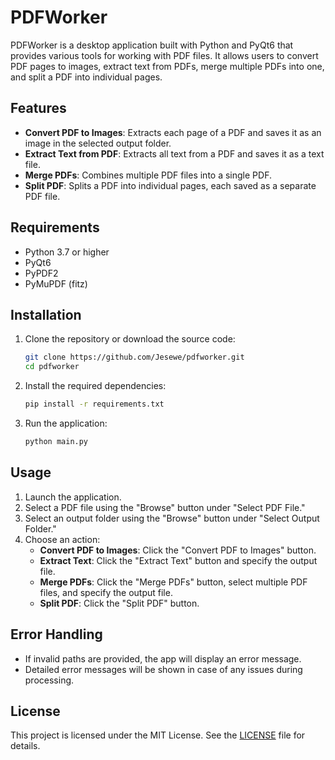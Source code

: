 # PDFWorker

PDFWorker is a desktop application built with Python and PyQt6 that provides various tools for working with PDF files. It allows users to convert PDF pages to images, extract text from PDFs, merge multiple PDFs into one, and split a PDF into individual pages.

## Features

- **Convert PDF to Images**: Extracts each page of a PDF and saves it as an image in the selected output folder.
- **Extract Text from PDF**: Extracts all text from a PDF and saves it as a text file.
- **Merge PDFs**: Combines multiple PDF files into a single PDF.
- **Split PDF**: Splits a PDF into individual pages, each saved as a separate PDF file.

## Requirements

- Python 3.7 or higher
- PyQt6
- PyPDF2
- PyMuPDF (fitz)

## Installation

1. Clone the repository or download the source code:
   ```bash
   git clone https://github.com/Jesewe/pdfworker.git
   cd pdfworker
   ```

2. Install the required dependencies:
   ```bash
   pip install -r requirements.txt
   ```

3. Run the application:
   ```bash
   python main.py
   ```

## Usage

1. Launch the application.
2. Select a PDF file using the "Browse" button under "Select PDF File."
3. Select an output folder using the "Browse" button under "Select Output Folder."
4. Choose an action:
   - **Convert PDF to Images**: Click the "Convert PDF to Images" button.
   - **Extract Text**: Click the "Extract Text" button and specify the output file.
   - **Merge PDFs**: Click the "Merge PDFs" button, select multiple PDF files, and specify the output file.
   - **Split PDF**: Click the "Split PDF" button.

## Error Handling

- If invalid paths are provided, the app will display an error message.
- Detailed error messages will be shown in case of any issues during processing.

## License

This project is licensed under the MIT License. See the [LICENSE](LICENSE) file for details.
